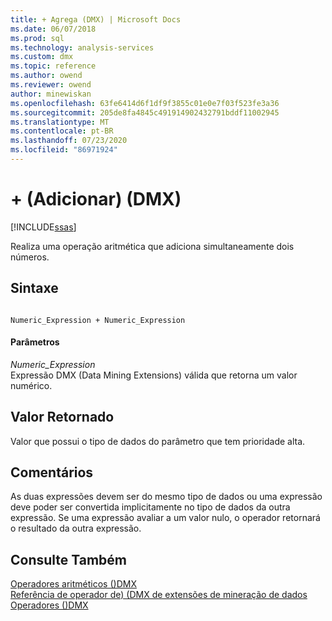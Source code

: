 ```yaml
---
title: + Agrega (DMX) | Microsoft Docs
ms.date: 06/07/2018
ms.prod: sql
ms.technology: analysis-services
ms.custom: dmx
ms.topic: reference
ms.author: owend
ms.reviewer: owend
author: minewiskan
ms.openlocfilehash: 63fe6414d6f1df9f3855c01e0e7f03f523fe3a36
ms.sourcegitcommit: 205de8fa4845c491914902432791bddf11002945
ms.translationtype: MT
ms.contentlocale: pt-BR
ms.lasthandoff: 07/23/2020
ms.locfileid: "86971924"
---
```

# <a name="-add-dmx"></a>+ (Adicionar) (DMX)
[!INCLUDE[ssas](../includes/applies-to-version/ssas.md)]

  Realiza uma operação aritmética que adiciona simultaneamente dois números.  
  
## <a name="syntax"></a>Sintaxe  
  
```  
  
Numeric_Expression + Numeric_Expression  
```  
  
#### <a name="parameters"></a>Parâmetros  
 *Numeric_Expression*  
 Expressão DMX (Data Mining Extensions) válida que retorna um valor numérico.  
  
## <a name="return-value"></a>Valor Retornado  
 Valor que possui o tipo de dados do parâmetro que tem prioridade alta.  
  
## <a name="remarks"></a>Comentários  
 As duas expressões devem ser do mesmo tipo de dados ou uma expressão deve poder ser convertida implicitamente no tipo de dados da outra expressão. Se uma expressão avaliar a um valor nulo, o operador retornará o resultado da outra expressão.  
  
## <a name="see-also"></a>Consulte Também  
 [Operadores aritméticos &#40;&#41;DMX](../dmx/operators-arithmetic.md)   
 [Referência de operador de&#41; &#40;DMX de extensões de mineração de dados](../dmx/data-mining-extensions-dmx-operator-reference.md)   
 [Operadores &#40;&#41;DMX](../dmx/operators-dmx.md)  
  
  
